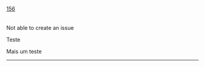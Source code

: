 [156](https://github.com/guilhermeprokisch/ideias/issues/156) 
###### 

Not able to create an issue


Teste


Mais um teste

-------------------------------------------------------------------------------

